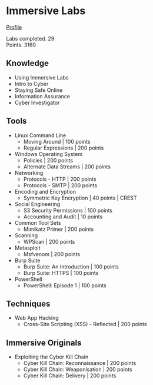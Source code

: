 # Immersive Labs
[Profile](https://main.immersivelabs.online/profile/smoisset)

Labs completed. 29   
Points. 3160   

## Knowledge
- Using Immersive Labs
- Intro to Cyber
- Staying Safe Online
- Information Assurance
- Cyber Investigator

## Tools
- Linux Command Line
   - Moving Around | 100 points
   - Regular Expressions | 200 points
- Windows Operating System
   - Policies | 200 points
   - Alternate Data Streams | 200 points
- Networking
   - Protocols - HTTP | 200 points
   - Protocols - SMTP | 200 points
- Encoding and Encryption
   - Symmetric Key Encryption | 40 points | CREST
- Social Engineering
   - S3 Security Permissions | 100 points
   - Accounting and Audit | 10 points
- Common Tool Sets
   - Mimikatz Primer | 200 points
- Scanning
   - WPScan | 200 points
- Metasploit
   - Msfvenom | 200 points
- Burp Suite
   - Burp Suite: An Introduction | 100 points
   - Burp Suite: HTTPS | 100 points
- PowerShell
   - PowerShell: Episode 1 | 100 points
   
## Techniques
- Web App Hacking
   - Cross-Site Scripting (XSS) - Reflected | 200 points

## Immersive Originals
- Exploiting the Cyber Kill Chain
   - Cyber Kill Chain: Reconnaissance | 200 points
   - Cyber Kill Chain: Weaponisation | 200 points
   - Cyber Kill Chain: Delivery | 200 points
